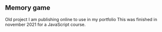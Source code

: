 ## Memory game

Old project I am publishing online to use in my portfolio
This was finished in november 2021 for a JavaScript course.
